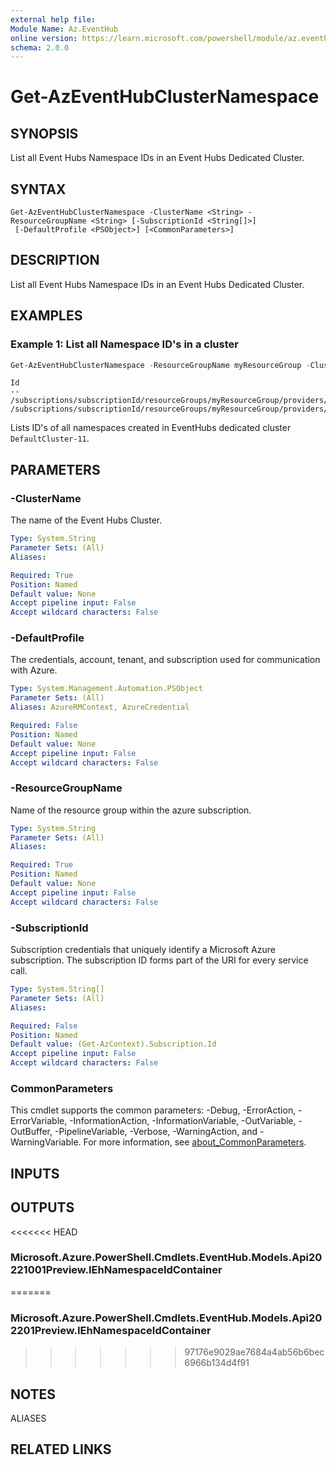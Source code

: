 ```yaml
---
external help file:
Module Name: Az.EventHub
online version: https://learn.microsoft.com/powershell/module/az.eventhub/get-azeventhubclusternamespace
schema: 2.0.0
---
```


# Get-AzEventHubClusterNamespace

## SYNOPSIS
List all Event Hubs Namespace IDs in an Event Hubs Dedicated Cluster.

## SYNTAX

```
Get-AzEventHubClusterNamespace -ClusterName <String> -ResourceGroupName <String> [-SubscriptionId <String[]>]
 [-DefaultProfile <PSObject>] [<CommonParameters>]
```

## DESCRIPTION
List all Event Hubs Namespace IDs in an Event Hubs Dedicated Cluster.

## EXAMPLES

### Example 1: List all Namespace ID's in a cluster
```powershell
Get-AzEventHubClusterNamespace -ResourceGroupName myResourceGroup -ClusterName DefaultCluster-11
```

```output
Id
--
/subscriptions/subscriptionId/resourceGroups/myResourceGroup/providers/Microsoft.EventHub/namespaces/myNamespace1
/subscriptions/subscriptionId/resourceGroups/myResourceGroup/providers/Microsoft.EventHub/namespaces/myNamespace2
```

Lists ID's of all namespaces created in EventHubs dedicated cluster `DefaultCluster-11`.

## PARAMETERS

### -ClusterName
The name of the Event Hubs Cluster.

```yaml
Type: System.String
Parameter Sets: (All)
Aliases:

Required: True
Position: Named
Default value: None
Accept pipeline input: False
Accept wildcard characters: False
```

### -DefaultProfile
The credentials, account, tenant, and subscription used for communication with Azure.

```yaml
Type: System.Management.Automation.PSObject
Parameter Sets: (All)
Aliases: AzureRMContext, AzureCredential

Required: False
Position: Named
Default value: None
Accept pipeline input: False
Accept wildcard characters: False
```

### -ResourceGroupName
Name of the resource group within the azure subscription.

```yaml
Type: System.String
Parameter Sets: (All)
Aliases:

Required: True
Position: Named
Default value: None
Accept pipeline input: False
Accept wildcard characters: False
```

### -SubscriptionId
Subscription credentials that uniquely identify a Microsoft Azure subscription.
The subscription ID forms part of the URI for every service call.

```yaml
Type: System.String[]
Parameter Sets: (All)
Aliases:

Required: False
Position: Named
Default value: (Get-AzContext).Subscription.Id
Accept pipeline input: False
Accept wildcard characters: False
```

### CommonParameters
This cmdlet supports the common parameters: -Debug, -ErrorAction, -ErrorVariable, -InformationAction, -InformationVariable, -OutVariable, -OutBuffer, -PipelineVariable, -Verbose, -WarningAction, and -WarningVariable. For more information, see [about_CommonParameters](http://go.microsoft.com/fwlink/?LinkID=113216).

## INPUTS

## OUTPUTS

<<<<<<< HEAD
### Microsoft.Azure.PowerShell.Cmdlets.EventHub.Models.Api20221001Preview.IEhNamespaceIdContainer
=======
### Microsoft.Azure.PowerShell.Cmdlets.EventHub.Models.Api202201Preview.IEhNamespaceIdContainer
>>>>>>> 97176e9029ae7684a4ab56b6bec6966b134d4f91

## NOTES

ALIASES

## RELATED LINKS

